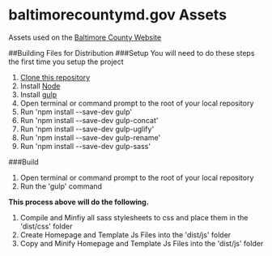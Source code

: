 # baltimorecountymd.gov Assets
Assets used on the [Baltimore County Website](https://www.baltimorecountymd.gov/index.html)

##Building Files for Distribution
###Setup
You will need to do these steps the first time you setup the project  
1. [Clone this repository](https://help.github.com/articles/working-with-repositories/)
2. Install [Node](https://nodejs.org/download/)
3. Install [gulp](https://github.com/gulpjs/gulp/blob/master/docs/getting-started.md)
4. Open terminal or command prompt to the root of your local repository
5. Run 'npm install --save-dev gulp'
6. Run 'npm install --save-dev gulp-concat'
7. Run 'npm install --save-dev gulp-uglify'
8. Run 'npm install --save-dev gulp-rename'
9. Run 'npm install --save-dev gulp-sass'

###Build
1. Open terminal or command prompt to the root of your local repository
2. Run the 'gulp' command

**This process above will do the following.**
1. Compile and Minfiy all sass stylesheets to css and place them in the 'dist/css' folder
2. Create Homepage and Template Js Files into the 'dist/js' folder
3. Copy and Minify Homepage and Template Js Files into the 'dist/js' folder